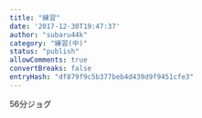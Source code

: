 ```yaml
---
title: "練習"
date: '2017-12-30T19:47:37'
author: "subaru44k"
category: "練習(中)"
status: "publish"
allowComments: true
convertBreaks: false
entryHash: "df879f9c5b377beb4d439d9f9451cfe3"
---
```

56分ジョグ
